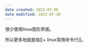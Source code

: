```yaml
---
date created: 2022-07-06
date modified: 2022-07-20
---
```


很少使用linux图形界面。

所以更多地就是指[[+ linux常用命令行]]。

